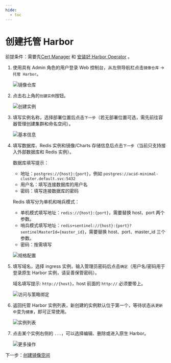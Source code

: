 ```yaml
---
hide:
  - toc
---
```


# 创建托管 Harbor

前提条件：需要先[Cert Manager](https://cert-manager.io/) 和 [安装好 Harbor Operator](./operator.md) 。

1. 使用具有 Admin 角色的用户登录 Web 控制台，从左侧导航栏点击`镜像仓库` -> `托管 Harbor`。

    ![镜像仓库](https://docs.daocloud.io/daocloud-docs-images/docs/kangaroo/images/hosted01.png)

1. 点击右上角的`创建实例`按钮。

    ![创建实例](https://docs.daocloud.io/daocloud-docs-images/docs/kangaroo/images/hosted02.png)

1. 填写实例名称，选择部署位置后点击`下一步`（若无部署位置可选，需先前往容器管理创建集群和命名空间）。

    ![基本信息](https://docs.daocloud.io/daocloud-docs-images/docs/kangaroo/images/hosted03.png)

1. 填写数据库、Redis 实例和镜像/Charts 存储信息后点击`下一步`（当前只支持接入外部数据库和 Redis 实例）。

    数据库填写提示：

    -  地址：`postgres://{host}:{port}`，例如 `postgres://acid-minimal-cluster.default.svc:5432`
    -  用户名：填写连接数据库的用户名
    -  密码：填写连接数据库的密码

    Redis 填写分为单机和哨兵模式：

    - 单机模式填写地址：`redis://{host}:{port}`，需要替换 host、port 两个参数。
    - 哨兵模式填写地址：`redis+sentinel://{host}:{port}?sentinelMasterId={master_id}`，需要替换 host、port、master_id 三个参数。
    - 密码：按需填写

    ![规格配置](https://docs.daocloud.io/daocloud-docs-images/docs/kangaroo/images/hosted04.png)

1. 填写域名，选择 ingress 实例，输入管理员密码后点击`确定`（用户名/密码用于登录原生 Harbor 实例，请妥善保管密码）。

    域名填写提示: `http://{host}`，host 前面的 `http://` 必须要带上。

    ![访问与策略绑定](https://docs.daocloud.io/daocloud-docs-images/docs/kangaroo/images/hosted05.png)

1. 返回托管 Harbor 实例列表，新创建的实例默认位于第一个，等待状态从`更新中`变为`健康`，即可正常使用。

    ![实例列表](https://docs.daocloud.io/daocloud-docs-images/docs/kangaroo/images/hosted06.png)

1. 点击某个实例右侧的 `...`，可以选择编辑、删除或进入原生 Harbor。

    ![更多操作](https://docs.daocloud.io/daocloud-docs-images/docs/kangaroo/images/hosted07.png)

下一步：[创建镜像空间](../integrate/create-space.md)

